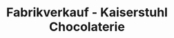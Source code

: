 ---
title: "Fabrikverkauf - Kaiserstuhl Chocolaterie"
url: /endingen-am-kaiserstuhl/fabrikverkauf-kaiserstuhl-chocolaterie/
shop: Schokolade
---